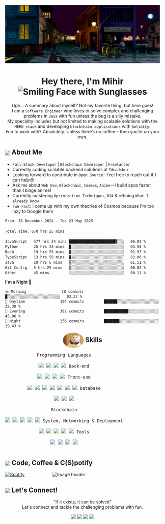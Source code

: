 <!-- <img src="https://user-images.githubusercontent.com/59575502/127335491-fdba1874-e943-4d3c-ab8c-678ffe22f8b8.png" alt="Image header">
<img src="https://user-images.githubusercontent.com/74038190/212284158-e840e285-664b-44d7-b79b-e264b5e54825.gif" width="100%">

<img align="right" src="https://steamuserimages-a.akamaihd.net/ugc/922546367830543705/D1DAA1B25EF68885E6E2556D956C2E00EB5393A3/?imw=5000&imh=5000&ima=fit&impolicy=Letterbox&imcolor=%23000000&letterbox=false" alt="Image header">

<img align="right" src="https://media3.giphy.com/media/v1.Y2lkPTc5MGI3NjExOHU5bHVoMjhxMW5mMnFpa3B5ZGhjamxob2k1djdlZTIyNXFyOGR4diZlcD12MV9pbnRlcm5hbF9naWZfYnlfaWQmY3Q9Zw/wzWxTUiXRQDYc/giphy.webp" alt="Image header" height="500">
JJK- https://github.com/Anmol-Baranwal/Cool-GIFs-For-GitHub/assets/74038190/406eb3e6-caba-401d-93c8-e0a7941c84b9
Pikachu gif - https://github.com/Anmol-Baranwal/Cool-GIFs-For-GitHub/assets/74038190/7bb1e704-6026-48f9-8435-2f4d40101348
sinchan gif - https://media.giphy.com/media/v1.Y2lkPTc5MGI3NjExdnMyNW84djRkcjBpNmg0djNjdXc3NTJvcm53NTB5Y3Z5bTE2eWU5cyZlcD12MV9zdGlja2Vyc19zZWFyY2gmY3Q9cw/LOEgEYZHyGbXY8KgA3/giphy.gif

Dandanan gif - <img src="https://github.com/mihirWeb/mihirWeb/blob/main/download%20(4).gif?raw=true" align="right" width="400">

![Background with List](https://github.com/mihirWeb/mihirWeb/blob/main/download%20(4).gif?raw=true)

<ul>
  <li>🔭 I’m currently working on ...</li>
  <li>🌱 I’m currently learning ...</li>
  <li>👯 I’m looking to collaborate on ...</li>
  <li>🤔 I’m looking for help with ...</li>
  <li>💬 Ask me about ...</li>
  <li>📫 How to reach me: ...</li>
  <li>😄 Pronouns: ...</li>
  <li>⚡ Fun fact: ...</li>
  <li>⚡ Fun fact: ...</li>
  <li>⚡ Fun fact: ...</li>
</ul>
-->
<img src="https://github.com/mihirWeb/mihirWeb/blob/main/assets/43679f65-d1ef-4e6d-96c0-26a87214d753.gif?raw=true" alt="Image header" width="1000">

<div align="center">
  <h1>Hey there, I'm Mihir <img src="https://github.com/Anmol-Baranwal/Cool-GIFs-For-GitHub/assets/74038190/7bb1e704-6026-48f9-8435-2f4d40101348" alt="Smiling Face with Sunglasses" height="55" /></h1>
</div>


<p align="center">Ugh... A summary about myself? Not my favorite thing, but here goes!<br> I am a <code>Software Engineer</code> who loves to solve complex and challenging problems in <code>Java</code> with fun unless the bug is a silly mistake.<br>My specialty includes but not limited to making scalable solutions with the <code>MERN stack</code> and developing <code>blockchain applications</code> with <code>Solidity</code>.<br> Fun to work with? Absolutely. Unless there’s no coffee – then you’re on your own.</p>

## <img src="https://media4.giphy.com/media/v1.Y2lkPTc5MGI3NjExeGtsd3h4MXVqMWQwNzNpZGJhY2l4Yzc4MG1naGltaDBubGVwdmc0MyZlcD12MV9pbnRlcm5hbF9naWZfYnlfaWQmY3Q9cw/OP4C9oeeSVIrwgFNAk/giphy.webp" height="50" align="center"> About Me



-  ```Full-Stack Developer``` | ```Blockchain Developer``` | ```Freelancer```
-  Currently coding scalable backend solutions at ```IdeaUsher```
-  Looking forward to contribute in ```Open Source```—feel free to reach out if I can help😉
-  Ask me about ```Web Dev```, ```Blockchain```, ```Cosmos```, ```Anime```—I build apps faster than I binge anime!
-  Currently mastering ```Optimization Techniques```, ```DSA``` & refining ```What I already know```
-  ```Fun Fact```: I come up with my own theories of Cosmos because I'm too lazy to Google them

<!--START_SECTION:waka-->

```txt
From: 15 December 2024 - To: 23 May 2025

Total Time: 670 hrs 25 mins

JavaScript   577 hrs 24 mins █████████████████████▓░░░   86.03 %
Python       26 hrs 28 mins  █░░░░░░░░░░░░░░░░░░░░░░░░   03.94 %
Bash         19 hrs 55 mins  ▓░░░░░░░░░░░░░░░░░░░░░░░░   02.97 %
TypeScript   13 hrs 50 mins  ▓░░░░░░░░░░░░░░░░░░░░░░░░   02.06 %
Java         10 hrs 6 mins   ▒░░░░░░░░░░░░░░░░░░░░░░░░   01.51 %
Git Config   5 hrs 29 mins   ▒░░░░░░░░░░░░░░░░░░░░░░░░   00.82 %
Other        45 mins         ░░░░░░░░░░░░░░░░░░░░░░░░░   00.11 %
```

<!--END_SECTION:waka-->
**I'm a Night 🦉** 

```text
🌞 Morning                28 commits          █░░░░░░░░░░░░░░░░░░░░░░░░   03.22 % 
🌆 Daytime                194 commits         ██████░░░░░░░░░░░░░░░░░░░   22.30 % 
🌃 Evening                392 commits         ███████████░░░░░░░░░░░░░░   45.06 % 
🌙 Night                  256 commits         ███████░░░░░░░░░░░░░░░░░░   29.43 % 
```

  
 <h2 style="text-align: center; margin: 0; padding: 0;" align="left">
  <img src="https://github.com/mihirWeb/mihirWeb/blob/main/assets/download%20(3).gif?raw=true" height="50" align="center" style="border-radius:50%">
  Skills
</h2>


<p style="display: inline-block;" align="center">
  <kbd>
    <kbd>Programming Languages</kbd>
    <br>
    <br>
    <img width="30px" src="https://cdn.jsdelivr.net/gh/devicons/devicon/icons/java/java-plain.svg" /> 
    <img width="30px" src="https://cdn.jsdelivr.net/gh/devicons/devicon/icons/javascript/javascript-original.svg" />
    <img width="30px" src="https://cdn.jsdelivr.net/gh/devicons/devicon@latest/icons/cplusplus/cplusplus-original.svg" />
    <img width="30px" src="https://cdn.jsdelivr.net/gh/devicons/devicon/icons/c/c-plain.svg" /> 
  </kbd>
  <kbd>
    <kbd>Back-end</kbd>
    <br>
    <br>
    <img width="30px" src="https://cdn.jsdelivr.net/gh/devicons/devicon@latest/icons/npm/npm-original-wordmark.svg" />
    <img width="30px" src="https://cdn.jsdelivr.net/gh/devicons/devicon@latest/icons/nodejs/nodejs-original-wordmark.svg" />
    <img width="30px" src="https://cdn.jsdelivr.net/gh/devicons/devicon@latest/icons/express/express-original.svg" />
    <img width="30px" src="https://cdn.jsdelivr.net/gh/devicons/devicon@latest/icons/postman/postman-original.svg" />
  </kbd>
  <kbd>
    <kbd>Front-end</kbd>
    <br>
    <br>
    <img width="30px" src="https://cdn.jsdelivr.net/gh/devicons/devicon/icons/html5/html5-original.svg" /> 
    <img width="30px" src="https://cdn.jsdelivr.net/gh/devicons/devicon/icons/css3/css3-plain.svg" /> 
    <img width="30px" src="https://cdn.jsdelivr.net/gh/devicons/devicon/icons/bootstrap/bootstrap-plain.svg" /> 
    <img width="30px" src="https://cdn.jsdelivr.net/gh/devicons/devicon@latest/icons/react/react-original.svg" />
    <img width="30px" src="https://cdn.jsdelivr.net/gh/devicons/devicon/icons/javascript/javascript-original.svg" />
    <img width="30px" src="https://cdn.jsdelivr.net/gh/devicons/devicon@latest/icons/tailwindcss/tailwindcss-original.svg" />
    <img width="30px" src="https://cdn.jsdelivr.net/gh/devicons/devicon/icons/jquery/jquery-plain.svg" />
  </kbd>
  <kbd>
    <kbd>Database</kbd>
    <br>
    <br>
    <img width="30px" src="https://cdn.jsdelivr.net/gh/devicons/devicon@latest/icons/mysql/mysql-original-wordmark.svg" />
    <img width="30px" src="https://cdn.jsdelivr.net/gh/devicons/devicon/icons/mongodb/mongodb-plain.svg" />
    <img width="30px" src="https://cdn.jsdelivr.net/gh/devicons/devicon@latest/icons/azuresqldatabase/azuresqldatabase-original.svg" />
  </kbd>
  <br>
  <br>
  <kbd>
    <kbd>Blockchain</kbd>
    <br>
    <br>
    <img width="30px" src="https://cdn.jsdelivr.net/gh/devicons/devicon@latest/icons/solidity/solidity-original.svg" />
    <img width="30px" src="https://img.icons8.com/?size=100&id=IhWBOFHtv6vx&format=png&color=000000" />
    <img width="30px" src="https://img.icons8.com/?size=100&id=VqexJoiv08rd&format=png&color=000000" />
    <img width="30px" src="https://avatars.githubusercontent.com/u/99892494?s=200&v=4" />
    <img width="30px" src="https://cryptologos.cc/logos/chainlink-link-logo.png?v=040" />
  </kbd>
  <kbd>
    <kbd>System, Networking & Deployment</kbd>
    <br>
    <br>
    <img width="30px" src="https://cdn.jsdelivr.net/gh/devicons/devicon@latest/icons/github/github-original.svg" />
    <img width="30px" src="https://cdn.jsdelivr.net/gh/devicons/devicon@latest/icons/vercel/vercel-original.svg" />
    <img width="30px" src="https://cdn.jsdelivr.net/gh/devicons/devicon/icons/azure/azure-plain.svg" />
    <img width="30px" src="https://cdn.jsdelivr.net/gh/devicons/devicon/icons/git/git-plain.svg" />
    <img width="30px" src="https://cdn.jsdelivr.net/gh/devicons/devicon/icons/docker/docker-plain.svg" />
  </kbd>
  <kbd>
    <kbd>Tools</kbd>
    <br>
    <br>
    <img width="30px" src="https://cdn.jsdelivr.net/gh/devicons/devicon/icons/vscode/vscode-original.svg" />
    <img width="30px" src="https://cdn.jsdelivr.net/gh/devicons/devicon@latest/icons/postman/postman-original.svg" />
    <img width="30px" src="https://cdn.jsdelivr.net/gh/devicons/devicon/icons/jupyter/jupyter-original.svg" />
    <img width="30px" src="https://cdn.jsdelivr.net/gh/devicons/devicon/icons/visualstudio/visualstudio-plain.svg" />
  </kbd>
</p>



## <img src="https://media4.giphy.com/media/v1.Y2lkPTc5MGI3NjExajdpd25xajVyamw2ajVoN25lNjJsOWgwaG93MGgyMzlyeHB1eTYxaiZlcD12MV9pbnRlcm5hbF9naWZfYnlfaWQmY3Q9cw/BXjqytvu9bKzCUHdzz/200w.webp" height="50" align="center"> Code, Coffee & C(S)potify


<img src="https://github.com/mihirWeb/mihirWeb/blob/main/assets/download%20(1).gif?raw=true" alt="Image header" width="350" align="right">

[![Spotify](https://spotify-github-readme.vercel.app/api/spotify)](https://open.spotify.com/collection/tracks)

## <img src="https://github.com/Anmol-Baranwal/Cool-GIFs-For-GitHub/assets/74038190/406eb3e6-caba-401d-93c8-e0a7941c84b9" height="50" align="center"> Let's Connect!
<p align="center">"If it exists, It can be solved"<br>Let's connect and tackle the challenging problems with fun.</p>

<div align="center">
<a href="https://www.linkedin.com/in/mihir-pratap-singh-354ab7211/" ><img src="https://img.shields.io/badge/LinkedIn-0077B5?style=for-the-badge&logo=linkedin&logoColor=white" /></a>
<a href="https://mihir0z.framer.website/" ><img src="https://img.shields.io/badge/Portfolio-255E63?style=for-the-badge&logo=About.me&logoColor=white" /></a>
<a href="https://x.com/mihir_ps166" ><img src="https://img.shields.io/badge/X-000000?style=for-the-badge&logo=x&logoColor=white" /></a>
<a href="https://t.me/Specter_777"><img src="https://img.shields.io/badge/Telegram-2CA5E0?style=for-the-badge&logo=telegram&logoColor=white" /></a>

</div>
